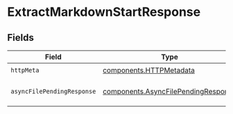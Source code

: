 # ExtractMarkdownStartResponse


## Fields

| Field                                                                                      | Type                                                                                       | Required                                                                                   | Description                                                                                |
| ------------------------------------------------------------------------------------------ | ------------------------------------------------------------------------------------------ | ------------------------------------------------------------------------------------------ | ------------------------------------------------------------------------------------------ |
| `httpMeta`                                                                                 | [components.HTTPMetadata](../../models/components/httpmetadata.md)                         | :heavy_check_mark:                                                                         | N/A                                                                                        |
| `asyncFilePendingResponse`                                                                 | [components.AsyncFilePendingResponse](../../models/components/asyncfilependingresponse.md) | :heavy_minus_sign:                                                                         | Operation started successfully                                                             |